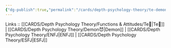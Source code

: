 ```yaml
---
{"dg-publish":true,"permalink":"/cards/depth-psychology-theory/te-demon/","created":"2023-01-05T12:05:38.036+01:00","updated":"2023-04-21T13:49:23.932+02:00"}
---
```


Links :: [[CARDS/Depth Psychology Theory/Functions & Attitudes/Te🏹\|Te🏹]] | [[CARDS/Depth Psychology Theory/Demon😈\|Demon]] | [[CARDS/Depth Psychology Theory/ENFJ\|ENFJ]] | [[CARDS/Depth Psychology Theory/ESFJ\|ESFJ]]

